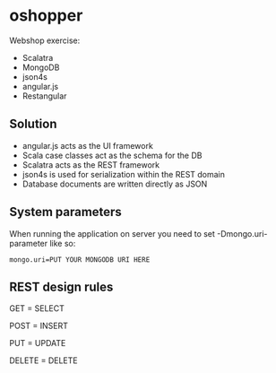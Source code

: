 oshopper
========

Webshop exercise:
* Scalatra
* MongoDB
* json4s
* angular.js
* Restangular

## Solution ##

* angular.js acts as the UI framework
* Scala case classes act as the schema for the DB
* Scalatra acts as the REST framework
* json4s is used for serialization within the REST domain
* Database documents are written directly as JSON

## System parameters ##

When running the application on server you need to set -Dmongo.uri-parameter like so:

``
mongo.uri=PUT YOUR MONGODB URI HERE
``

## REST design rules ##

GET = SELECT

POST = INSERT

PUT = UPDATE

DELETE = DELETE
